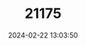 ---
title: "21175"
category: "Sus cebifrons"
draft: false
date: 2024-02-22 13:03:50
languages:
  English: ["Visayan Warty Pig"]
---